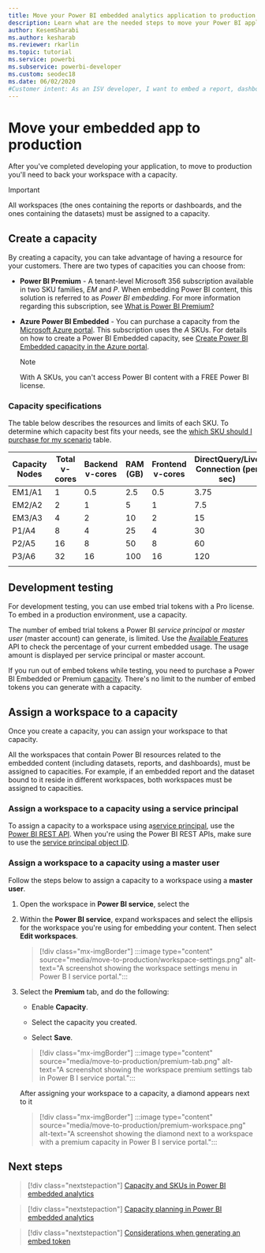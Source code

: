 ```yaml
---
title: Move your Power BI embedded analytics application to production for better embedded BI insights
description: Learn what are the needed steps to move your Power BI application to production. Enable better embedded BI insights using Power BI embedded analytics.
author: KesemSharabi
ms.author: kesharab
ms.reviewer: rkarlin
ms.topic: tutorial
ms.service: powerbi
ms.subservice: powerbi-developer
ms.custom: seodec18
ms.date: 06/02/2020
#Customer intent: As an ISV developer, I want to embed a report, dashboard or tile into an application so that my customers can share data.
---
```


# Move your embedded app to production

After you've completed developing your application, to move to production you'll need to back your workspace with a capacity.

> [!Important]
> All workspaces (the ones containing the reports or dashboards, and the ones containing the datasets) must be assigned to a capacity.

## Create a capacity

By creating a capacity, you can take advantage of having a resource for your customers. There are two types of capacities you can choose from:

* **Power BI Premium** - A tenant-level Microsoft 356 subscription available in two SKU families, *EM* and *P*. When embedding Power BI content, this solution is referred to as *Power BI embedding*. For more information regarding this subscription, see [What is Power BI Premium?](../../admin/service-premium-what-is.md)

* **Azure Power BI Embedded** - You can purchase a capacity from the [Microsoft Azure portal](https://portal.azure.com). This subscription uses the *A* SKUs. For details on how to create a Power BI Embedded capacity, see [Create Power BI Embedded capacity in the Azure portal](azure-pbie-create-capacity.md).

    > [!NOTE]
    > With A SKUs, you can't access Power BI content with a FREE Power BI license.

### Capacity specifications

The table below describes the resources and limits of each SKU. To determine which capacity best fits your needs, see the [which SKU should I purchase for my scenario](./embedded-faq.yml#which-solution-should-i-choose) table.

| Capacity Nodes | Total v-cores | Backend v-cores | RAM (GB) | Frontend v-cores | DirectQuery/Live Connection (per sec) | Model Refresh Parallelism |
| --- | --- | --- | --- | --- | --- | --- |
| EM1/A1 | 1 | 0.5 | 2.5 | 0.5 | 3.75 | 1 |
| EM2/A2 | 2 | 1 | 5 | 1 | 7.5 | 2 |
| EM3/A3 | 4 | 2 | 10 | 2 | 15 | 3 |
| P1/A4 | 8 | 4 | 25 | 4 | 30 | 6 |
| P2/A5 | 16 | 8 | 50 | 8 | 60 | 12 |
| P3/A6 | 32 | 16 | 100 | 16 | 120 | 24 |
| | | | | | | |

## Development testing

For development testing, you can use embed trial tokens with a Pro license. To embed in a production environment, use a capacity.

The number of embed trial tokens a Power BI *service principal* or *master user* (master account) can generate, is limited. Use the [Available Features](/rest/api/power-bi/availablefeatures/getavailablefeatures) API to check the percentage of your current embedded usage. The usage amount is displayed per service principal or master account.

If you run out of embed tokens while testing, you need to purchase a Power BI Embedded or Premium [capacity](embedded-capacity.md). There's no limit to the number of embed tokens you can generate with a capacity.

## Assign a workspace to a capacity

Once you create a capacity, you can assign your workspace to that capacity.

All the workspaces that contain Power BI resources related to the embedded content (including datasets, reports, and dashboards), must be assigned to capacities. For example, if an embedded report and the dataset bound to it reside in different workspaces, both workspaces must be assigned to capacities.

### Assign a workspace to a capacity using a service principal

To assign a capacity to a workspace using a[service principal](embed-service-principal.md), use the [Power BI REST API](/rest/api/power-bi/capacities/groups_assigntocapacity). When you're using the Power BI REST APIs, make sure to use the [service principal object ID](embed-service-principal.md).

### Assign a workspace to a capacity using a master user

Follow the steps below to assign a capacity to a workspace using a **master user**.

1. Open the workspace in **Power BI service**, select the 

1. Within the **Power BI service**, expand workspaces and select the ellipsis for the workspace you're using for embedding your content. Then select **Edit workspaces**.

    >[!div class="mx-imgBorder"]
    >:::image type="content" source="media/move-to-production/workspace-settings.png" alt-text="A screenshot showing the workspace settings menu in Power B I service portal.":::

2. Select the **Premium** tab, and do the following:

    * Enable **Capacity**.

    * Select the capacity you created.

    * Select **Save**.

    >[!div class="mx-imgBorder"]
    >:::image type="content" source="media/move-to-production/premium-tab.png" alt-text="A screenshot showing the workspace premium settings tab in Power B I service portal.":::

    After assigning your workspace to a capacity, a diamond appears next to it 

    >[!div class="mx-imgBorder"]
    >:::image type="content" source="media/move-to-production/premium-workspace.png" alt-text="A screenshot showing the diamond next to a workspace with a premium capacity in Power B I service portal.":::

## Next steps

>[!div class="nextstepaction"]
>[Capacity and SKUs in Power BI embedded analytics](embedded-capacity.md)

>[!div class="nextstepaction"]
>[Capacity planning in Power BI embedded analytics](embedded-capacity-planning.md)

>[!div class="nextstepaction"]
>[Considerations when generating an embed token](generate-embed-token.md)